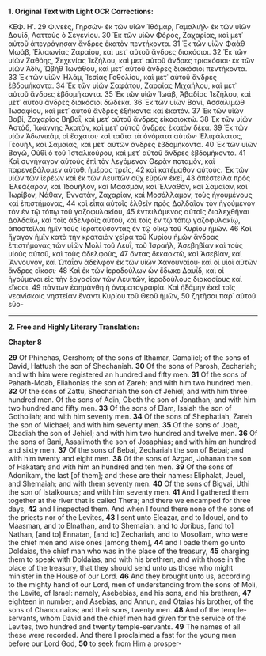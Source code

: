 **1. Original Text with Light OCR Corrections:**

ΚΕΦ. Ηʹ.
29 Φινεές, Γηρσών· ἐκ τῶν υἱῶν Ἰθάμαρ, Γαμαλιήλ· ἐκ τῶν υἱῶν Δαυίδ, Λαττοὺς ὁ Σεγενίου.
30 Ἐκ τῶν υἱῶν Φόρος, Ζαχαρίας, καὶ μετ᾿ αὐτοῦ ἀπεγράγησαν ἄνδρες ἑκατὸν πεντήκοντα.
31 Ἐκ τῶν υἱῶν Φαὰθ Μωάβ, Ἐλιαωνίας Ζαραίου, καὶ μετ᾿ αὐτοῦ ἄνδρες διακόσιοι.
32 Ἐκ τῶν υἱῶν Ζαθόης, Σεχενίας Ἰεζήλου, καὶ μετ᾿ αὐτοῦ ἄνδρες τριακόσιοι· ἐκ τῶν υἱῶν Ἀδίν, Ὠβὴθ Ἰωνάθου, καὶ μετ᾿ αὐτοῦ ἄνδρες διακόσιοι πεντήκοντα.
33 Ἐκ τῶν υἱῶν Ἠλάμ, Ἰεσίας Γοθολίου, καὶ μετ᾿ αὐτοῦ ἄνδρες ἑβδομήκοντα.
34 Ἐκ τῶν υἱῶν Σαφάτου, Ζαραίας Μιχαήλου, καὶ μετ᾿ αὐτοῦ ἄνδρες ἑβδομήκοντα.
35 Ἐκ τῶν υἱῶν Ἰωάβ, Ἀβαδίας Ἰεζήλου, καὶ μετ᾿ αὐτοῦ ἄνδρες διακόσιοι δώδεκα.
36 Ἐκ τῶν υἱῶν Βανί, Ἀσσαλιμὼθ Ἰωσαφίου, καὶ μετ᾿ αὐτοῦ ἄνδρες ἑξήκοντα καὶ ἑκατόν.
37 Ἐκ τῶν υἱῶν Βαβί, Ζαχαρίας Βηβαΐ, καὶ μετ᾿ αὐτοῦ ἄνδρες εἰκοσιοκτώ.
38 Ἐκ τῶν υἱῶν Ἀστάδ, Ἰωάννης Ἀκατὰν, καὶ μετ᾿ αὐτοῦ ἄνδρες ἑκατὸν δέκα.
39 Ἐκ τῶν υἱῶν Ἀδωνικάμ, οἱ ἔσχατοι· καὶ ταῦτα τὰ ὀνόματα αὐτῶν· Ἐλιφάλατος, Γεουὴλ, καὶ Σαμαίας, καὶ μετ᾿ αὐτῶν ἄνδρες ἑβδομήκοντα.
40 Ἐκ τῶν υἱῶν Βαγῶ, Οὐθὶ ὁ τοῦ Ἰσταλκούρου, καὶ μετ᾿ αὐτοῦ ἄνδρες ἑβδομήκοντα.
41 Καὶ συνήγαγον αὐτοὺς ἐπὶ τὸν λεγόμενον Θερὰν ποταμὸν, καὶ παρενεβάλομεν αὐτόθι ἡμέρας τρεῖς,
42 καὶ κατέμαθον αὐτούς. Ἐκ τῶν υἱῶν τῶν ἱερέων καὶ ἐκ τῶν Λευιτῶν οὐχ εὑρὼν ἐκεῖ,
43 ἀπέστειλα πρὸς Ἐλεάζαρον, καὶ Ἰδουῆλον, καὶ Μαασμάν, καὶ Ἐλναθὰν, καὶ Σαμαίαν, καὶ Ἰωρίβον, Νάθαν, Ἐννατὰν, Ζαχαρίαν, καὶ Μοσόλλαμον, τοὺς ἡγουμένους καὶ ἐπιστήμονας,
44 καὶ εἶπα αὐτοῖς ἐλθεῖν πρὸς Δολδαῖον τὸν ἡγούμενον τὸν ἐν τῷ τόπῳ τοῦ γαζοφυλακίου,
45 ἐντειλάμενος αὐτοῖς διαλεχθῆναι Δολδαίω, καὶ τοῖς ἀδελφοῖς αὐτοῦ, καὶ τοῖς ἐν τῷ τόπῳ γαζοφυλακίῳ, ἀποστεῖλαι ἡμῖν τοὺς ἱερατεύσοντας ἐν τῷ οἴκῳ τοῦ Κυρίου ἡμῶν.
46 Καὶ ἤγαγον ἡμῖν κατὰ τὴν κραταιὰν χεῖρα τοῦ Κυρίου ἡμῶν ἄνδρας ἐπιστήμονας τῶν υἱῶν Μολὶ τοῦ Λευΐ, τοῦ Ἰσραήλ, Ἀσεβηβίαν καὶ τοὺς υἱοὺς αὐτοῦ, καὶ τοὺς ἀδελφοὺς,
47 ὄντας δεκαοκτώ, καὶ Ἀσεβίαν, καὶ Ἄννουνον, καὶ Ὠταΐαν ἀδελφὸν ἐκ τῶν υἱῶν Χανουναίου· καὶ οἱ υἱοὶ αὐτῶν ἄνδρες εἴκοσι·
48 Καὶ ἐκ τῶν ἱεροδούλων ὧν ἔδωκε Δαυΐδ, καὶ οἱ ἡγούμενοι εἰς τὴν ἐργασίαν τῶν Λευιτῶν, ἱεροδούλους διακοσίους καὶ εἴκοσι.
49 πάντων ἐσημάνθη ἡ ὀνοματογραφία. Καὶ ἠξάμην ἐκεῖ τοῖς νεανίσκοις νηστείαν ἔναντι Κυρίου τοῦ Θεοῦ ἡμῶν,
50 ζητῆσαι παρ᾿ αὐτοῦ εὐο-

---

**2. Free and Highly Literary Translation:**

**Chapter 8**

**29** Of Phinehas, Gershom; of the sons of Ithamar, Gamaliel; of the sons of David, Hattush the son of Shechaniah.
**30** Of the sons of Parosh, Zechariah; and with him were registered an hundred and fifty men.
**31** Of the sons of Pahath-Moab, Eliahonias the son of Zareh; and with him two hundred men.
**32** Of the sons of Zattu, Shechaniah the son of Jehiel; and with him three hundred men. Of the sons of Adin, Obeth the son of Jonathan; and with him two hundred and fifty men.
**33** Of the sons of Elam, Isaiah the son of Gotholiah; and with him seventy men.
**34** Of the sons of Shephatiah, Zareh the son of Michael; and with him seventy men.
**35** Of the sons of Joab, Obadiah the son of Jehiel; and with him two hundred and twelve men.
**36** Of the sons of Bani, Assalimoth the son of Josaphias; and with him an hundred and sixty men.
**37** Of the sons of Bebai, Zechariah the son of Bebai; and with him twenty and eight men.
**38** Of the sons of Azgad, Johanan the son of Hakatan; and with him an hundred and ten men.
**39** Of the sons of Adonikam, the last [of them]; and these are their names: Eliphalat, Jeuel, and Shemaiah; and with them seventy men.
**40** Of the sons of Bigvai, Uthi the son of Istalkourus; and with him seventy men.
**41** And I gathered them together at the river that is called Thera; and there we encamped for three days,
**42** and I inspected them. And when I found there none of the sons of the priests nor of the Levites,
**43** I sent unto Eleazar, and to Idouel, and to Maasman, and to Elnathan, and to Shemaiah, and to Joribus, [and to] Nathan, [and to] Ennatan, [and to] Zechariah, and to Mosollam, who were the chief men and wise ones [among them],
**44** and I bade them go unto Doldaias, the chief man who was in the place of the treasury,
**45** charging them to speak with Doldaias, and with his brethren, and with those in the place of the treasury, that they should send unto us those who might minister in the House of our Lord.
**46** And they brought unto us, according to the mighty hand of our Lord, men of understanding from the sons of Moli, the Levite, of Israel: namely, Asebebias, and his sons, and his brethren,
**47** eighteen in number; and Asebias, and Annun, and Otaias his brother, of the sons of Chanounaios; and their sons, twenty men.
**48** And of the temple-servants, whom David and the chief men had given for the service of the Levites, two hundred and twenty temple-servants.
**49** The names of all these were recorded. And there I proclaimed a fast for the young men before our Lord God,
**50** to seek from Him a prosper-